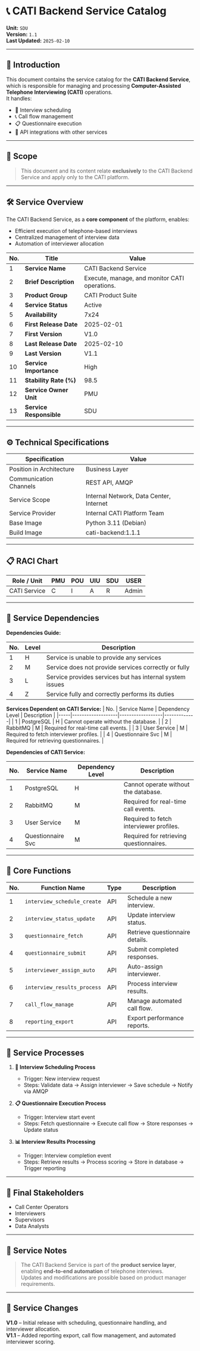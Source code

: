 
# 📞 CATI Backend Service Catalog

**Unit:** `SDU`  
**Version:** `1.1`  
**Last Updated:** `2025-02-10`

---

## 📄 Introduction
This document contains the service catalog for the **CATI Backend Service**, which is responsible for managing and processing **Computer-Assisted Telephone Interviewing (CATI)** operations.  
It handles:
- 📅 Interview scheduling  
- 📞 Call flow management  
- 📋 Questionnaire execution  
- 🔗 API integrations with other services

---

## 🎯 Scope
> This document and its content relate **exclusively** to the CATI Backend Service and apply only to the CATI platform.

---

## 🛠 Service Overview

The CATI Backend Service, as a **core component** of the platform, enables:
- Efficient execution of telephone-based interviews  
- Centralized management of interview data  
- Automation of interviewer allocation  

| **No.** | **Title**              | **Value**                                                                 |
|---------|------------------------|---------------------------------------------------------------------------|
| 1       | **Service Name**       | CATI Backend Service                                                      |
| 2       | **Brief Description**  | Execute, manage, and monitor CATI operations.                             |
| 3       | **Product Group**      | CATI Product Suite                                                        |
| 4       | **Service Status**     | Active                                                                 |
| 5       | **Availability**       | 7x24                                                                      |
| 6       | **First Release Date** | 2025-02-01                                                                |
| 7       | **First Version**      | V1.0                                                                      |
| 8       | **Last Release Date**  | 2025-02-10                                                                |
| 9       | **Last Version**       | V1.1                                                                      |
| 10      | **Service Importance** | High                                                                  |
| 11      | **Stability Rate (%)** | 98.5                                                                      |
| 12      | **Service Owner Unit** | PMU                                                                       |
| 13      | **Service Responsible**| SDU                                                                       |

---

## ⚙ Technical Specifications

| **Specification**         | **Value** |
|---------------------------|-----------|
| Position in Architecture  | Business Layer |
| Communication Channels    | REST API, AMQP |
| Service Scope             | Internal Network, Data Center, Internet |
| Service Provider          | Internal CATI Platform Team |
| Base Image                | Python 3.11 (Debian) |
| Build Image               | cati-backend:1.1.1 |

---

## 📋 RACI Chart

| Role / Unit  | PMU | POU | UIU | SDU | USER |
|--------------|-----|-----|-----|-----|------|
| CATI Service | C   | I   | A   | R   | Admin|

---

## 🔗 Service Dependencies

**Dependencies Guide:**

| No. | Level| Description                                               |
|-----|---------|-----------------------------------------------------------|
| 1   | H       | Service is unable to provide any services                 |
| 2   | M       | Service does not provide services correctly or fully      |
| 3   | L       | Service provides services but has internal system issues |
| 4   | Z       | Service fully and correctly performs its duties           |

**Services Dependent on CATI Service:**
| No. | Service Name       | Dependency Level | Description |
|-----|-------------------|------------------|-------------|
| 1   | PostgreSQL         | H                | Cannot operate without the database. |
| 2   | RabbitMQ           | M                | Required for real-time call events. |
| 3   | User Service       | M                | Required to fetch interviewer profiles. |
| 4   | Questionnaire Svc  | M                | Required for retrieving questionnaires. |

**Dependencies of CATI Service:**

| No. | Service Name       | Dependency Level | Description |
|-----|-------------------|------------------|-------------|
| 1   | PostgreSQL         | H                | Cannot operate without the database. |
| 2   | RabbitMQ           | M                | Required for real-time call events. |
| 3   | User Service       | M                | Required to fetch interviewer profiles. |
| 4   | Questionnaire Svc  | M                | Required for retrieving questionnaires. |

---

## 🧩 Core Functions

| No. | Function Name              | Type   | Description |
|-----|----------------------------|--------|-------------|
| 1   | `interview_schedule_create`| API    | Schedule a new interview. |
| 2   | `interview_status_update`  | API    | Update interview status. |
| 3   | `questionnaire_fetch`      | API    | Retrieve questionnaire details. |
| 4   | `questionnaire_submit`     | API    | Submit completed responses. |
| 5   | `interviewer_assign_auto`  | API    | Auto-assign interviewer. |
| 6   | `interview_results_process`| API    | Process interview results. |
| 7   | `call_flow_manage`         | API    | Manage automated call flow. |
| 8   | `reporting_export`         | API    | Export performance reports. |

---

## 🔄 Service Processes

1. **📅 Interview Scheduling Process**  
   - Trigger: New interview request  
   - Steps: Validate data → Assign interviewer → Save schedule → Notify via AMQP

2. **📋 Questionnaire Execution Process**  
   - Trigger: Interview start event  
   - Steps: Fetch questionnaire → Execute call flow → Store responses → Update status

3. **📊 Interview Results Processing**  
   - Trigger: Interview completion event  
   - Steps: Retrieve results → Process scoring → Store in database → Trigger reporting

---

## 👥 Final Stakeholders
- Call Center Operators  
- Interviewers  
- Supervisors  
- Data Analysts  

---

## 📝 Service Notes
> The CATI Backend Service is part of the **product service layer**, enabling **end-to-end automation** of telephone interviews.  
> Updates and modifications are possible based on product manager requirements.

---

## 📌 Service Changes

**V1.0** – Initial release with scheduling, questionnaire handling, and interviewer allocation.  
**V1.1** – Added reporting export, call flow management, and automated interviewer scoring.
